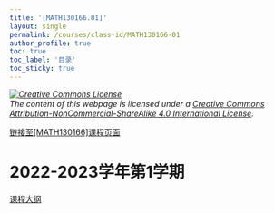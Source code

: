 ```yaml
---
title: '[MATH130166.01]'
layout: single
permalink: /courses/class-id/MATH130166-01
author_profile: true
toc: true
toc_label: '目录'
toc_sticky: true
---
```


<div class='notice--warning'>
	<p><i><a rel='license' href='http://creativecommons.org/licenses/by-nc-sa/4.0/'><img alt='Creative Commons License' style='border-width:0' src='https://i.creativecommons.org/l/by-nc-sa/4.0/88x31.png' /></a><br /> The content of this webpage is licensed under a <a rel='license' href='http://creativecommons.org/licenses/by-nc-sa/4.0/'>Creative Commons Attribution-NonCommercial-ShareAlike 4.0 International License</a>.</i></p>
</div>

<a href='https://fdu-math.github.io/courses/MATH130166'>链接至[MATH130166]课程页面</a>

# 2022-2023学年第1学期
<a href='https://fdu-math.github.io/courses/syllabus/MATH130166.01-2022-2023-1 (Encrypted).pdf'>课程大纲</a>

